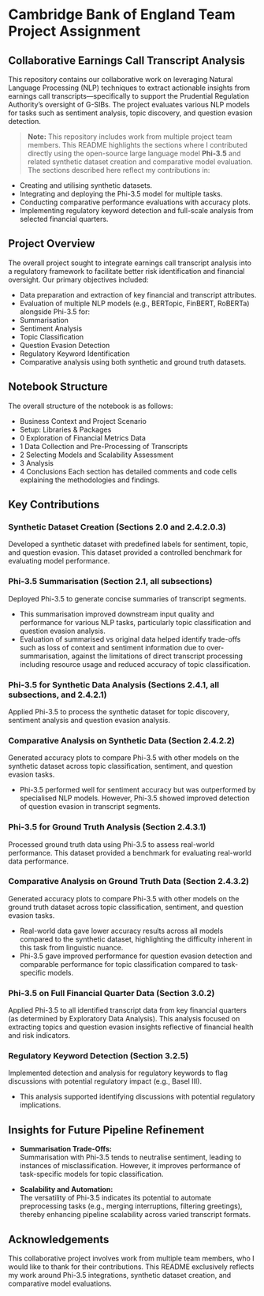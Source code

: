 # Cambridge Bank of England Team Project Assignment

## Collaborative Earnings Call Transcript Analysis

This repository contains our collaborative work on leveraging Natural Language Processing (NLP) techniques to extract actionable insights from earnings call transcripts—specifically to support the Prudential Regulation Authority’s oversight of G-SIBs. The project evaluates various NLP models for tasks such as sentiment analysis, topic discovery, and question evasion detection.

> **Note:** This repository includes work from multiple project team members. This README highlights the sections where I contributed directly using the open-source large language model **Phi-3.5** and related synthetic dataset creation and comparative model evaluation.
The sections described here reflect my contributions in:
- Creating and utilising synthetic datasets.
- Integrating and deploying the Phi-3.5 model for multiple tasks.
- Conducting comparative performance evaluations with accuracy plots.
- Implementing regulatory keyword detection and full-scale analysis from selected financial quarters.


## Project Overview

The overall project sought to integrate earnings call transcript analysis into a regulatory framework to facilitate better risk identification and financial oversight. Our primary objectives included:
- Data preparation and extraction of key financial and transcript attributes.
- Evaluation of multiple NLP models (e.g., BERTopic, FinBERT, RoBERTa) alongside Phi-3.5 for:
- Summarisation
- Sentiment Analysis
- Topic Classification
- Question Evasion Detection
- Regulatory Keyword Identification
- Comparative analysis using both synthetic and ground truth datasets.


## Notebook Structure

The overall structure of the notebook is as follows:
- Business Context and Project Scenario
- Setup: Libraries & Packages
- 0 Exploration of Financial Metrics Data
- 1 Data Collection and Pre-Processing of Transcripts
- 2 Selecting Models and Scalability Assessment
- 3 Analysis
- 4 Conclusions
Each section has detailed comments and code cells explaining the methodologies and findings.

## Key Contributions
### Synthetic Dataset Creation (Sections 2.0 and 2.4.2.0.3)
Developed a synthetic dataset with predefined labels for sentiment, topic, and question evasion. This dataset provided a controlled benchmark for evaluating model performance.
### Phi-3.5 Summarisation (Section 2.1, all subsections)
Deployed Phi-3.5 to generate concise summaries of transcript segments. 
- This summarisation improved downstream input quality and performance for various NLP tasks, particularly topic classification and question evasion analysis.
- Evaluation of summarised vs original data helped identify trade-offs such as loss of context and sentiment information due to over-summarisation, against the limitations of direct transcript processing including resource usage and reduced accuracy of topic classification.
### Phi-3.5 for Synthetic Data Analysis (Sections 2.4.1, all subsections, and 2.4.2.1)
Applied Phi-3.5 to process the synthetic dataset for topic discovery, sentiment analysis and question evasion analysis.
### Comparative Analysis on Synthetic Data (Section 2.4.2.2)
Generated accuracy plots to compare Phi-3.5 with other models on the synthetic dataset across topic classification, sentiment, and question evasion tasks. 
- Phi-3.5 performed well for sentiment accuracy but was outperformed by specialised NLP models. However, Phi-3.5 showed improved detection of question evasion in transcript segments.
### Phi-3.5 for Ground Truth Analysis (Section 2.4.3.1)
Processed ground truth data using Phi-3.5 to assess real-world performance. This dataset provided a benchmark for evaluating real-world data performance.
### Comparative Analysis on Ground Truth Data (Section 2.4.3.2)
Generated accuracy plots to compare Phi-3.5 with other models on the ground truth dataset across topic classification, sentiment, and question evasion tasks.
- Real-world data gave lower accuracy results across all models compared to the synthetic dataset, highlighting the difficulty inherent in this task from linguistic nuance.
- Phi-3.5 gave improved performance for question evasion detection and comparable performance for topic classification compared to task-specific models.
### Phi-3.5 on Full Financial Quarter Data (Section 3.0.2)
Applied Phi-3.5 to all identified transcript data from key financial quarters (as determined by Exploratory Data Analysis). This analysis focused on extracting topics and question evasion insights reflective of financial health and risk indicators.
### Regulatory Keyword Detection (Section 3.2.5)
Implemented detection and analysis for regulatory keywords to flag discussions with potential regulatory impact (e.g., Basel III).
- This analysis supported identifying discussions with potential regulatory implications.

## Insights for Future Pipeline Refinement
- **Summarisation Trade-Offs:**  
  Summarisation with Phi-3.5 tends to neutralise sentiment, leading to instances of misclassification. However, it improves performance of task-specific models for topic classification.
  
- **Scalability and Automation:**  
  The versatility of Phi-3.5 indicates its potential to automate preprocessing tasks (e.g., merging interruptions, filtering greetings), thereby enhancing pipeline scalability across varied transcript formats.

## Acknowledgements

This collaborative project involves work from multiple team members, who I would like to thank for their contributions. This README exclusively reflects my work around Phi-3.5 integrations, synthetic dataset creation, and comparative model evaluations.
